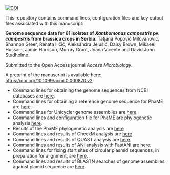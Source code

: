 [![DOI](https://zenodo.org/badge/804824167.svg)](https://zenodo.org/doi/10.5281/zenodo.13628631)

This repository contains command lines, configuration files and key output files associated with this manuscript:

**Genome sequence data for 61 isolates of _Xanthomonas campestris_ pv. _campestris_ from brassica crops in Serbia.**
Tatjana Popović Milovanović, Shannon Greer, Renata Iličić, Aleksandra Jelušić, Daisy Brown, Mikaeel Hussain, Jamie Harrison, Murray Grant, Joana Vicente and David John Studholme.

Submitted to the Open Access journal _Access Microbiology_.

A preprint of the manuscript is available here: https://doi.org/10.1099/acmi.0.000870.v2.

- Command lines for obtaining the genome sequences from NCBI databases are [here](01_genome_assemblies).
- Command lines for obtaining a reference genome sequence for PhaME are [here](02_ref).
- Command lines for Unicycler genome assemblies are [here](09_unicycler_assemblies).
- Command lines and configuration file for PhaME are phylogenetic analysis [here](04_phame).
- Results of the PhaME phylogenetic analysis are [here](03_workdir/results)
- Command lines and results of CheckM analysis are [here](07_checkm)
- Command lines and results of QUAST analysis are [here](08_quast).
- Command lines and results of ANI analysis with FastANI are [here](10_ANI).
- Command lines for fixing start sites of circular plasmid sequences, in preparation for alignment, are [here](11_circlator).
- Command lines and results of BLASTN searches of genome assemblies against plamid sequence are [here](12_plasmid_blast).
